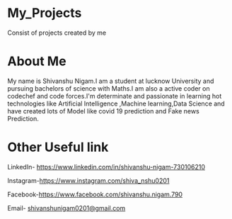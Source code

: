 # My_Projects
Consist of projects created by me

# About Me
My name is Shivanshu Nigam.I am a student at lucknow University and pursuing bachelors of science with Maths.I am also a active coder on codechef and code forces.I'm determinate and passionate in learning hot technologies like Artificial Intelligence ,Machine learning,Data Science and have created lots of Model like covid 19 prediction and Fake news Prediction.

# Other Useful link

LinkedIn- https://www.linkedin.com/in/shivanshu-nigam-730106210

Instagram-https://www.instagram.com/shiva_nshu0201

Facebook-https://www.facebook.com/shivanshu.nigam.790

Email- shivanshunigam0201@gmail.com
